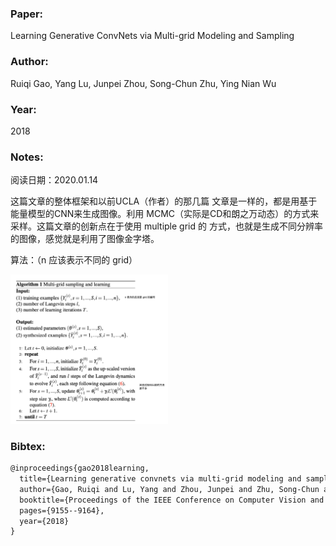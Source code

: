 ### Paper:

Learning Generative ConvNets via Multi-grid Modeling and Sampling

### Author:

Ruiqi Gao, Yang Lu, Junpei Zhou, Song-Chun Zhu, Ying Nian Wu

### Year:

2018

### Notes:

阅读日期：2020.01.14

这篇文章的整体框架和以前UCLA（作者）的那几篇 文章是一样的，都是用基于能量模型的CNN来生成图像。利用 MCMC（实际是CD和朗之万动态）的方式来采样。这篇文章的创新点在于使用 multiple grid 的 方式，也就是生成不同分辨率的图像，感觉就是利用了图像金字塔。

算法：（n 应该表示不同的 grid）

<img src="https://raw.githubusercontent.com/Theodore-PKU/pictures/master/%E6%88%AA%E5%B1%8F2020-01-14%E4%B8%8A%E5%8D%8811.44.52.png" width="50%"/>

### Bibtex:

```latex
@inproceedings{gao2018learning,
  title={Learning generative convnets via multi-grid modeling and sampling},
  author={Gao, Ruiqi and Lu, Yang and Zhou, Junpei and Zhu, Song-Chun and Nian Wu, Ying},
  booktitle={Proceedings of the IEEE Conference on Computer Vision and Pattern Recognition},
  pages={9155--9164},
  year={2018}
}
```

